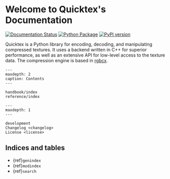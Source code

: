 # Welcome to Quicktex's Documentation

[![Documentation Status](https://readthedocs.org/projects/quicktex/badge/?version=latest)](https://quicktex.readthedocs.io/en/latest/?badge=latest)
[![Python Package](https://github.com/drewcassidy/quicktex/actions/workflows/python-package.yml/badge.svg)](https://github.com/drewcassidy/quicktex/actions/workflows/python-package.yml)
[![PyPI version](https://badge.fury.io/py/quicktex.svg)](https://badge.fury.io/py/quicktex)

Quicktex is a Python library for encoding, decoding, and manipulating compressed textures. It uses a backend written in
C++ for superior performance, as well as an extensive API for low-level access to the texture data. The compression
engine is based in [rgbcx](https://github.com/richgel999/bc7enc).

```{toctree}
---
maxdepth: 2
caption: Contents
---

handbook/index
reference/index
```

```{toctree}
---
maxdepth: 1
---

development
Changelog <changelog>
License <license>
```

## Indices and tables

* {ref}`genindex`
* {ref}`modindex`
* {ref}`search`